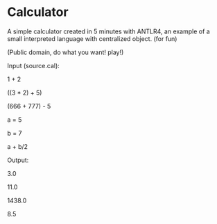 Calculator
==========

A simple calculator created in 5 minutes with ANTLR4, an example of a small interpreted language with centralized object. (for fun)

(Public domain, do what you want! play!)

Input (source.cal):

1 + 2

((3 * 2) + 5)

(666 + 777) - 5

a = 5

b = 7

a + b/2

Output:

3.0

11.0

1438.0

8.5
